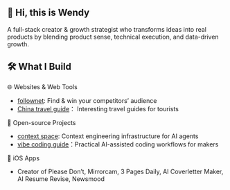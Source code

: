 ## 👋 Hi, this is Wendy

A full-stack creator & growth strategist who transforms ideas into real products by blending product sense, technical execution, and data-driven growth.


## 🛠️ What I Build

🌐 Websites & Web Tools
- [follownet](https://www.follownet.online): Find & win your competitors’ audience
- [China travel guide](https://www.localtravelguide.fun)： Interesting travel guides for tourists

🔧 Open-source Projects
- [context space](https://github.com/context-space/context-space): Context engineering infrastructure for AI agents
- [vibe coding guide](https://github.com/wendy7756/vibe-coding-guide)：Practical AI-assisted coding workflows for makers

📱 iOS Apps
- Creator of Please Don’t, Mirrorcam, 3 Pages Daily, AI Coverletter Maker, AI Resume Revise, Newsmood

